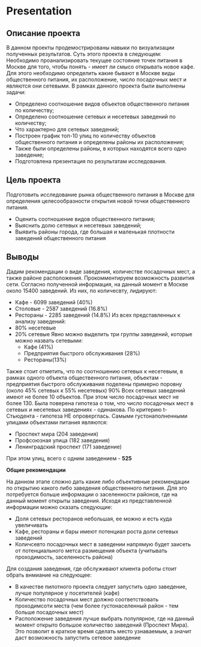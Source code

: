 # Presentation
## Описание проекта
В данном проекты продемострированы навыки по визуализации полученных результатов. Суть этого проекта в следующем: Необходимо проанализировать текущее состояние точек питания в Москве для того, чтобы понять - имеет ли смысо открывать новое кафе. Для этого необходимо определить какие бывают в Москве виды общественного питания, их расположение, число посадочных мест и являются они сетевыми. В рамках данного проекта были выполнены задачи:
* Определено соотношение видов объектов общественного питания по количеству;
* Определено соотношение сетевых и несетевых заведений по количеству;
* Что характерно для сетевых заведений;
* Построен график топ-10 улиц по количеству объектов общественного питания и определены районы их расположения;
* Также были определены районы, в которых находятся всего одно заведение;
* Подготовлена презентация по результатам исследования.
## Цель проекта
Подготовить исследование рынка общественного питания в Москве для определения целесообразности открытия новой точки общественного питания.
* Оценить соотношение видов общественного питания;
* Выяснить долю сетевых и несетевых заведений;
* Выявить районы города, где большая и маленькая плотности заведений общественного питания
## Выводы 
Дадим рекомендации о виде заведения, количестве посадочных мест, а также районе расположения. Прокомментируем возможность развития сети.
Согласно полученной информация, на данный момент в Москве около 15400 заведений. Из них, по количесвту, лидируют:
* Кафе - 6099 заведений (40%)
* Столовые - 2587 заведений (16.8%)
* Рестораны - 2285 заведений (14.8%)
Из всех представленных к анализу заведений:
* 80% несетевые
* 20% сетевые
Явно можно выделить три группы заведений, которые можно назвать сетевыми:
   *  Кафе (41%)
   *  Предприятия быстрого обслуживания (28%)
   *  Рестораны(13%)
   
Также стоит отметить, что по соотношению сетевых к несетевым, в рамках одного объекта общественного питания, объектам - предприятия быстрого обслуживания поделены примерно поровну (около 45% сетевых к 55% несетевых) 
90% Всех сетевых заведений имеют не более 10 объектов. При этом число посадочных мест не более 130. 
Была поверена гипотеза о том, что число посадочных мест в сетевых и несетевых заведениях - одинакова. По критерию t-Стьюдента - гипотеза НЕ опроверглась.
Самыми густонаполненными улицами объектами питания являются:
* Проспект мира (204 заведения)
* Профсоюзная улица (182 заведения)
* Ленинградский проспект (171 заведение)

При этом улиц, всего с одним заведением -  **525**

**Общие рекомендации**

На данном этапе сложно дать какие либо объективные рекомендации по открытию какого либо заведения общественного питания. Для это потребуется больше информации о заселенности районов, где на данный момент открыты заведения. Исходя из представленной информации можно сказать следующие:
- Доля сетевых ресторанов небольшая, ее можно и есть куда увеличивать
- Кафе, рестораны и бары имеют потенциал роста доли сетевых заведений
- Количсевто посадочных мест в заведении напрямую будет заисеть от потенциального метса размещения объекта (учитывать проходимость, заселенность района)

Для создания заведения, где обслуживают клиента роботы стоит обрать внмиание на следующее:
* В качестве пилотного проекта следует запустить одно заведение, лучше популярное у посетителей (кафе)
* Количество посадочных мест должно соответствовать проходимсоти места (чем более густонаселенный район - тем больше посадочных мест)
* Расположение заведения лучше выбрать популярное, где на данный момент открыто большое количество заведений (Проспект Мира). Это позволит в краткое время сделать место узнаваемым, а значит даст возможность запустить сетевое заведение
